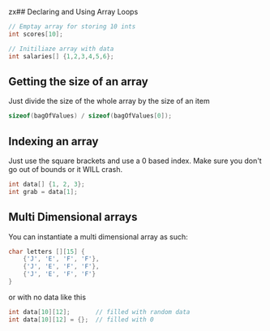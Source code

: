 zx## Declaring and Using Array Loops
``` C++
// Emptay array for storing 10 ints
int scores[10];

// Initiliaze array with data
int salaries[] {1,2,3,4,5,6};
```

## Getting the size of an array
Just divide the size of the whole array by the size of an item
```C++
sizeof(bagOfValues) / sizeof(bagOfValues[0]);
```

## Indexing an array
Just use the square brackets and use a 0 based index. Make sure you don't go out of bounds or it WILL crash.
```C++
int data[] {1, 2, 3};
int grab = data[1];
```

## Multi Dimensional arrays
You can instantiate a multi dimensional array as such:
```C++
char letters [][15] {
	{'J', 'E', 'F', 'F'},
	{'J', 'E', 'F', 'F'},
	{'J', 'E', 'F', 'F'}
}
```
or with no data like this
```C++
int data[10][12];       // filled with random data
int data[10][12] = {};  // filled with 0
```